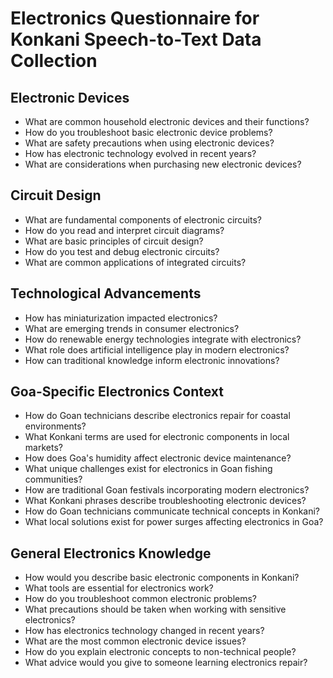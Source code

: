 # Electronics Questionnaire for Konkani Speech-to-Text Data Collection

## Electronic Devices

- What are common household electronic devices and their functions?
- How do you troubleshoot basic electronic device problems?
- What are safety precautions when using electronic devices?
- How has electronic technology evolved in recent years?
- What are considerations when purchasing new electronic devices?

## Circuit Design

- What are fundamental components of electronic circuits?
- How do you read and interpret circuit diagrams?
- What are basic principles of circuit design?
- How do you test and debug electronic circuits?
- What are common applications of integrated circuits?

## Technological Advancements

- How has miniaturization impacted electronics?
- What are emerging trends in consumer electronics?
- How do renewable energy technologies integrate with electronics?
- What role does artificial intelligence play in modern electronics?
- How can traditional knowledge inform electronic innovations?

## Goa-Specific Electronics Context

- How do Goan technicians describe electronics repair for coastal environments?
- What Konkani terms are used for electronic components in local markets?
- How does Goa's humidity affect electronic device maintenance?
- What unique challenges exist for electronics in Goan fishing communities?
- How are traditional Goan festivals incorporating modern electronics?
- What Konkani phrases describe troubleshooting electronic devices?
- How do Goan technicians communicate technical concepts in Konkani?
- What local solutions exist for power surges affecting electronics in Goa?

## General Electronics Knowledge

- How would you describe basic electronic components in Konkani?
- What tools are essential for electronics work?
- How do you troubleshoot common electronic problems?
- What precautions should be taken when working with sensitive electronics?
- How has electronics technology changed in recent years?
- What are the most common electronic device issues?
- How do you explain electronic concepts to non-technical people?
- What advice would you give to someone learning electronics repair?
